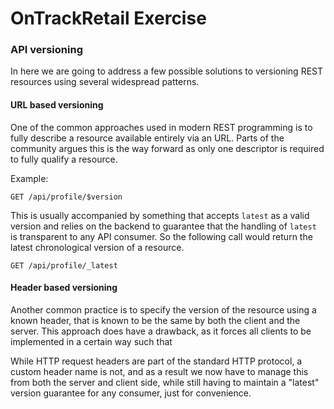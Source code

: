 OnTrackRetail Exercise
====================


### API versioning

In here we are going to address a few possible solutions to versioning REST resources using several widespread patterns.


#### URL based versioning

One of the common approaches used in modern REST programming is to fully describe a resource available entirely
via an URL. Parts of the community argues this is the way forward as only one descriptor is required to fully qualify
a resource.

Example:

```
GET /api/profile/$version
```

This is usually accompanied by something that accepts `latest` as a valid version and relies on the backend to guarantee
that the handling of `latest` is transparent to any API consumer. So the following call would return the latest chronological
version of a resource.

```
GET /api/profile/_latest
```


#### Header based versioning

Another common practice is to specify the version of the resource using a known header, that is known to be the same
by both the client and the server. This approach does have a drawback, as it forces all clients to be implemented
in a certain way such that 

While HTTP request headers are part of the standard HTTP protocol, a custom header name is not, and as a result we now
have to manage this from both the server and client side, while still having to maintain a "latest" version guarantee
for any consumer, just for convenience.